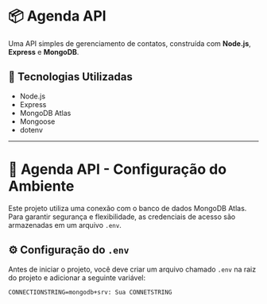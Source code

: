 # 📦 Agenda API

Uma API simples de gerenciamento de contatos, construída com **Node.js**, **Express** e **MongoDB**.

## 🚀 Tecnologias Utilizadas

- Node.js
- Express
- MongoDB Atlas
- Mongoose
- dotenv

---

# 📒 Agenda API - Configuração do Ambiente

Este projeto utiliza uma conexão com o banco de dados MongoDB Atlas. Para garantir segurança e flexibilidade, as credenciais de acesso são armazenadas em um arquivo `.env`.

## ⚙️ Configuração do `.env`

Antes de iniciar o projeto, você deve criar um arquivo chamado `.env` na raiz do projeto e adicionar a seguinte variável:

```env
CONNECTIONSTRING=mongodb+srv: Sua CONNETSTRING